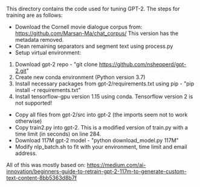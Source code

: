 This directory contains the code used for tuning GPT-2. The steps for training are as follows:

* Download the Cornell movie dialogue corpus from: https://github.com/Marsan-Ma/chat_corpus/ 
This version has the metadata removed.
* Clean remaining separators and segment text using process.py
* Setup virtual environment:
1. Download gpt-2 repo - "git clone https://github.com/nshepperd/gpt-2.git"
2. Create new conda environment (Python version 3.7)
3. Install necessary packages from gpt-2/requirements.txt using pip - "pip install -r requirements.txt"
4. Install tensorflow-gpu version 1.15 using conda. Tensorflow version 2 is not supported!
* Copy all files from gpt-2/src into gpt-2 (the imports seem not to work otherwise)
* Copy train2.py into gpt-2. This is a modified version of train.py with a time limit (in seconds) on line 284.
* Download 117M gpt-2 model - "python download_model.py 117M"
* Modify nlp_batch.sh to fit with your environment, time limit and email address.

All of this was mostly based on: https://medium.com/ai-innovation/beginners-guide-to-retrain-gpt-2-117m-to-generate-custom-text-content-8bb5363d8b7f
